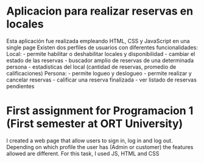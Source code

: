 # Aplicacion para realizar reservas en locales

Esta aplicación fue realizada empleando HTML, CSS y JavaScript en una single page
Existen dos perfiles de usuarios con diferentes funcionalidades:
  Local:
    - permite habilitar o deshabilitar locales y disponibilidad
    - cambiar el estado de las reservas 
    - buscador amplio de reservas de una determinada persona
    - estadisticas del local (cantidad de reservas, promedio de calificaciones)
  Persona:
    - permite logueo y deslogueo
    - permite realizar y cancelar reservas
    - calificar una reserva finalizada
    - ver listado de reservas pendientes

# First assignment for Programacion 1 (First semester at ORT University)
I created a web page that allow users to sign in, log in and log out. Depending on which profile the user has (Admin or customer) the features allowed are different. 
For this task, I used JS, HTML and CSS
